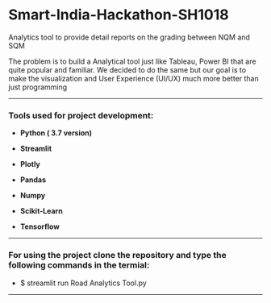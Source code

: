 # Smart-India-Hackathon-SH1018
Analytics tool to provide detail  reports on the grading between NQM and SQM

The problem is to build a Analytical tool just like Tableau, Power BI that are quite popular and familiar. We decided to do the same but our goal is to make the visualization and User Experience (UI/UX) much more better than just programming 

<hr>

<h3> Tools used for project development: </h3>
<ul>
<li><p><b>Python ( 3.7 version)</b></p></li>
<li><p><b>Streamlit</b></p></li>
<li><p><b>Plotly</b></p></li>
<li><p><b>Pandas</b></p></li>
<li><p><b>Numpy</b></p></li>
<li><p><b>Scikit-Learn</b></p></li>
<li><p><b>Tensorflow</b></p></li>
</ul>

<hr>
 <h3> For using the project clone the repository and type the following commands in the termial: </h3>
 <ul>
  <li> $ streamlit run Road Analytics Tool.py</li>
  </ul>
  
  <hr>
